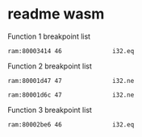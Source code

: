 # readme wasm

Function 1 breakpoint list

    ram:80003414 46              i32.eq

Function 2 breakpoint list

    ram:80001d47 47              i32.ne

    ram:80001d6c 47              i32.ne

Function 3 breakpoint list

    ram:80002be6 46              i32.eq
